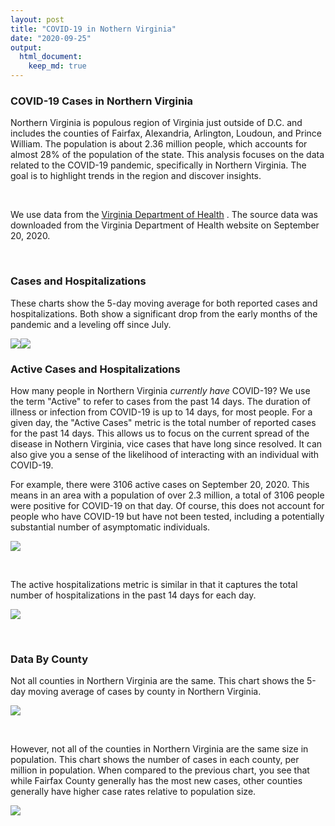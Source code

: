 ```yaml
---
layout: post
title: "COVID-19 in Nothern Virginia"
date: "2020-09-25"
output: 
  html_document:
    keep_md: true
---
```




### COVID-19 Cases in Northern Virginia





Northern Virginia is populous region of Virginia just outside of D.C. and includes the counties of Fairfax, Alexandria, Arlington, Loudoun, and Prince William.  The population is about 2.36 million people, which accounts for almost 28% of the population of the state.  This analysis focuses on the data related to the COVID-19 pandemic, specifically in Northern Virginia.  The goal is to highlight trends in the region and discover insights.

$~$

We use data from the [Virginia Department of Health](https://www.vdh.virginia.gov/coronavirus/covid-19-in-virginia/) .  The source data was downloaded from the Virginia Department of Health website on September 20, 2020. 

$~$




### Cases and Hospitalizations

These charts show the 5-day moving average for both reported cases and hospitalizations.  Both show a significant drop from the early months of the pandemic and a leveling off since July. 

![](../assets/images/unnamed-chunk-3-1.png)<!-- -->![](../assets/images/unnamed-chunk-3-2.png)<!-- -->

### Active Cases and Hospitalizations



How many people in Northern Virginia *currently have* COVID-19?  We use the term "Active" to refer to cases from the past 14 days.  The duration of illness or infection from COVID-19 is up to 14 days, for most people.  For a given day, the "Active Cases" metric is the total number of reported cases for the past 14 days.  This allows us to focus on the current spread of the disease in Nothern Virginia, vice cases that have long since resolved. It can also give you a sense of the likelihood of interacting with an individual with COVID-19.

For example, there were 3106 active cases on September 20, 2020.  This means in an area with a population of over 2.3 million, a total of 3106 people were positive for COVID-19 on that day.  Of course, this does not account for people who have COVID-19 but have not been tested, including a potentially substantial number of asymptomatic individuals.

![](../assets/images/unnamed-chunk-5-1.png)<!-- -->

$~$

The active hospitalizations metric is similar in that it captures the total number of hospitalizations in the past 14 days for each day. 

![](../assets/images/unnamed-chunk-6-1.png)<!-- -->

$~$

### Data By County 

Not all counties in Northern Virginia are the same.  This chart shows the 5-day moving average of cases by county in Northern Virginia.  







![](../assets/images/unnamed-chunk-8-1.png)<!-- -->

$~$

However, not all of the counties in Northern Virginia are the same size in population.  This chart shows the number of cases in each county, per million in population.  When compared to the previous chart, you see that while Fairfax County generally has the most new cases, other counties generally have higher case rates relative to population size.  

![](../assets/images/unnamed-chunk-9-1.png)<!-- -->

